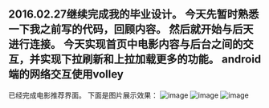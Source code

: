 2016.02.27继续完成我的毕业设计。
今天先暂时熟悉一下我之前写的代码，回顾内容。
然后就开始与后天进行连接。
今天实现首页中电影内容与后台之间的交互，并实现下拉刷新和上拉加载更多的功能。
android端的网络交互使用volley
--------------------------------
已经完成电影推荐界面。
下面是图片展示效果：
![image](https://github.com/hpulzl/MovieRecommend/tree/master/image/home1.png)
![image](https://github.com/hpulzl/MovieRecommend/tree/master/image/home2.png)
![image](https://github.com/hpulzl/MovieRecommend/tree/master/image/home3.png)

